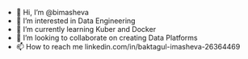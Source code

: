 - 👋 Hi, I’m @bimasheva
- 👀 I’m interested in Data Engineering
- 🌱 I’m currently learning Kuber and Docker
- 💞️ I’m looking to collaborate on creating Data Platforms
- 📫 How to reach me linkedin.com/in/baktagul-imasheva-26364469

<!---
bimasheva/bimasheva is a ✨ special ✨ repository because its `README.md` (this file) appears on your GitHub profile.
You can click the Preview link to take a look at your changes.
--->
